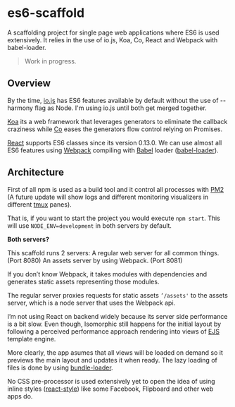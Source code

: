 # es6-scaffold
A scaffolding project for single page web applications where ES6 is used extensively. It relies in the use of io.js, Koa, Co, React and Webpack with babel-loader.

> Work in progress.

## Overview

By the time, [io.js](https://iojs.org) has ES6 features available by default without the use of --harmony flag as Node. I'm using io.js until both get merged together.

[Koa](koajs.com) its a web framework that leverages generators to eliminate the callback craziness while [Co](https://github.com/tj/co) eases the generators flow control relying on Promises.

[React](https://facebook.github.io/react/) supports ES6 classes since its version 0.13.0. We can use almost all ES6 features using [Webpack](http://webpack.github.io/) compiling with [Babel](https://babeljs.io/) loader ([babel-loader](https://github.com/babel/babel-loader)).

## Architecture

First of all npm is used as a build tool and it control all processes with [PM2](https://github.com/Unitech/pm2) (A future update will show logs and different monitoring visualizers in different [tmux](http://tmux.sourceforge.net/) panes).

That is, if you want to start the project you would execute `npm start`. This will use `NODE_ENV=development` in both servers by default.

**Both servers?**

This scaffold runs 2 servers:
A regular web server for all common things. (Port 8080)
An assets server by using Webpack. (Port 8081)

If you don’t know Webpack, it takes modules with dependencies and generates static assets representing those modules.

The regular server proxies requests for static assets `’/assets'` to the assets server, which is a node server that uses the Webpack api.

I’m not using React on backend widely because its server side performance is a bit slow. Even though, Isomorphic still happens for the initial layout by following a perceived performance approach rendering into views of [EJS](https://github.com/tj/ejs) template engine.

More clearly, the app asumes that all views will be loaded on demand so it previews the main layout and updates it when ready. The lazy loading of files is done by using [bundle-loader](https://github.com/webpack/bundle-loader).

No CSS pre-processor is used extensively yet to open the idea of using inline styles ([react-style](https://github.com/js-next/react-style)) like some Facebook, Flipboard and other web apps do.

